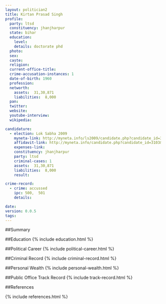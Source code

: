 ```yaml
---
layout: politician2
title: Kirtan Prasad Singh
profile: 
  party: ltsd
  constituency: jhanjharpur
  state: bihar
  education: 
    level: 
    details: doctorate phd
  photo: 
  sex: 
  caste: 
  religion: 
  current-office-title: 
  crime-accusation-instances: 1
  date-of-birth: 1960
  profession: 
  networth: 
    assets:  31,30,871
    liabilities:  8,000
  pan: 
  twitter: 
  website: 
  youtube-interview: 
  wikipedia: 

candidature: 
  - election: Lok Sabha 2009
    myneta-link: http://myneta.info/ls2009/candidate.php?candidate_id=3103
    affidavit-link: http://myneta.info/candidate.php?candidate_id=3103&scan=original
    expenses-link: 
    constituency: jhanjharpur 
    party: ltsd
    criminal-cases: 1
    assets:  31,30,871
    liabilities:  8,000
    result:  

crime-record: 
  - crime: accussed
    ipc: 500,  501
    details:    

date: 
version: 0.0.5
tags: 
---
```

##Summary


##Education
{% include education.html %}


##Political Career
{% include political-career.html %}


##Criminal Record
{% include criminal-record.html %}


##Personal Wealth
{% include personal-wealth.html %}


##Public Office Track Record
{% include track-record.html %}


##References


{% include references.html %}
